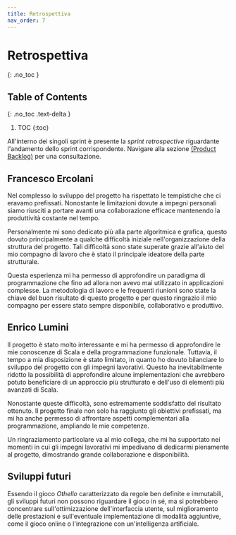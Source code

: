 ```yaml
---
title: Retrospettiva
nav_order: 7
---
```


# Retrospettiva
{: .no_toc }

## Table of Contents
{: .no_toc .text-delta }

1. TOC
{:toc}

All'interno dei singoli sprint è presente la _sprint retrospective_ riguardante l'andamento dello sprint corrispondente.
Navigare alla sezione [(Product Backlog)](../07-backlog/product-backlog.md) per una consultazione.

## Francesco Ercolani
Nel complesso lo sviluppo del progetto ha rispettato le tempistiche che ci eravamo prefissati. Nonostante le limitazioni
dovute a impegni personali siamo riusciti a portare avanti una collaborazione efficace mantenendo la produttività
costante nel tempo.

Personalmente mi sono dedicato più alla parte algoritmica e grafica, questo dovuto principalmente a qualche
difficoltà iniziale nell'organizzazione della struttura del progetto. Tali difficoltà sono state superate grazie
all'aiuto del mio compagno di lavoro che è stato il principale ideatore della parte strutturale.

Questa esperienza mi ha permesso di approfondire un paradigma di programmazione che fino ad allora non avevo mai
utilizzato in applicazioni complesse. La metodologia di lavoro e le frequenti riunioni sono state la chiave del 
buon risultato di questo progetto e per questo ringrazio il mio compagno per essere stato sempre disponibile,
collaborativo e produttivo.


## Enrico Lumini 
Il progetto è stato molto interessante e mi ha permesso di approfondire le mie conoscenze di Scala e della programmazione funzionale.
Tuttavia, il tempo a mia disposizione è stato limitato, in quanto ho dovuto bilanciare lo sviluppo del progetto con gli impegni lavorativi. 
Questo ha inevitabilmente ridotto la possibilità di approfondire alcune implementazioni che avrebbero potuto beneficiare di un approccio più strutturato e dell'uso di elementi più avanzati di Scala.

Nonostante queste difficoltà, sono estremamente soddisfatto del risultato ottenuto. 
Il progetto finale non solo ha raggiunto gli obiettivi prefissati, ma mi ha anche permesso di affrontare aspetti complementari alla programmazione, ampliando le mie competenze.

Un ringraziamento particolare va al mio collega, che mi ha supportato nei momenti in cui gli impegni lavorativi mi impedivano di dedicarmi pienamente al progetto, dimostrando grande collaborazione e disponibilità.

## Sviluppi futuri
Essendo il gioco _Othello_ caratterizzato da regole ben definite e immutabili, gli sviluppi futuri non possono riguardare 
il gioco in sé, ma si potrebbero concentrare sull'ottimizzazione dell'interfaccia utente, sul miglioramento delle prestazioni 
e sull'eventuale implementazione di modalità aggiuntive, come il gioco online o l'integrazione con un'intelligenza
artificiale.